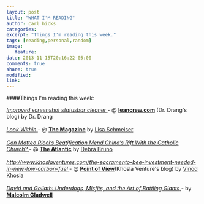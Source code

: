 ```yaml
---
layout: post
title: "WHAT I'M READING"
author: carl_hicks 
categories:
excerpt: "Things I'm reading this week."
tags: [reading,personal,random]
image:
   feature:
date: 2013-11-15T20:16:22-05:00
comments: true
share: true
modified:
link:
---
```


####Things I'm reading this week:

[ _Improved screenshot statusbar cleaner_ ](http://www.leancrew.com/all-this/2013/11/improved-screenshot-statusbar-cleaner/) - @ [**leancrew.com**](http://www.leancrew.com/) (Dr. Drang's blog) by Dr. Drang
<br>
<br>
[ _Look Within_ ](http://the-magazine.org/24/look-within#.VDBlExPF87s) - @ [**The Magazine**](http://the-magazine.org/) by [Lisa Schmeiser](https://twitter.com/lschmeiser)
<br>
<br>
[ _Can Matteo Ricci’s Beatification Mend China’s Rift With the Catholic Church?_ ](http://www.theatlantic.com/china/archive/2013/11/can-matteo-ricci-s-beatification-mend-china-s-rift-with-the-catholic-church/281405/) - @ [**The Atlantic**](http://www.theatlantic.com/) by [Debra Bruno](http://www.notbyoccident.blogspot.com/)
<br>
<br>
[ _http://www.khoslaventures.com/the-sacramento-bee-investment-needed-in-new-low-carbon-fuel_ ](http://www.khoslaventures.com/the-sacramento-bee-investment-needed-in-new-low-carbon-fuel) - @ [**Point of View**](http://www.khoslaventures.com/topic/featured)(Khosla Venture's blog) by [Vinod Khosla](http://www.khoslaventures.com/team)
<br>
<br>
[ _David and Goliath: Underdogs, Misfits, and the Art of Battling Giants_ ](http://www.amazon.com/David-Goliath-Underdogs-Misfits-Battling/dp/0316204366?tag=thenewyorktim-20) - by [**Malcolm Gladwell**](http://gladwell.com/etc/)
